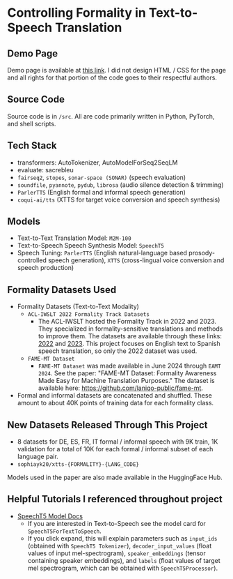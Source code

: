 # Controlling Formality in Text-to-Speech Translation

## Demo Page
Demo page is available at [this link](https://sophiayk20.github.io/formality-t2st).
I did not design HTML / CSS for the page and all rights for that portion of the code goes to their respectful authors.

## Source Code
Source code is in `/src`.
All are code primarily written in Python, PyTorch, and shell scripts.

## Tech Stack
- transformers: AutoTokenizer, AutoModelForSeq2SeqLM
- evaluate: sacrebleu
- `fairseq2`, `stopes`, `sonar-space (SONAR)` (speech evaluation)
- `soundfile`, `pyannote`, `pydub`, `librosa` (audio silence detection & trimming)
- `ParlerTTS` (English formal and informal speech generation)
- `coqui-ai/tts` (XTTS for target voice conversion and speech synthesis)

## Models
- Text-to-Text Translation Model: `M2M-100`
- Text-to-Speech Speech Synthesis Model: `SpeechT5`
- Speech Tuning: `ParlerTTS` (English natural-language based prosody-controlled speech generation), `XTTS` (cross-lingual voice conversion and speech production)

## Formality Datasets Used
- Formality Datasets (Text-to-Text Modality)
    - `ACL-IWSLT 2022 Formality Track Datasets`
        - The ACL-IWSLT hosted the Formality Track in 2022 and 2023. They specialized in formality-sensitive translations and methods to improve them. The datasets are available through these links: [2022](https://github.com/amazon-science/contrastive-controlled-mt/tree/main/IWSLT2022) and [2023](https://github.com/amazon-science/contrastive-controlled-mt/tree/main/IWSLT2023). This project focuses on English text to Spanish speech translation, so only the 2022 dataset was used.
    - `FAME-MT Dataset`
        - `FAME-MT Dataset` was made available in June 2024 through `EAMT 2024`. See the paper: "FAME-MT Dataset: Formality Awareness Made Easy for Machine Translation Purposes." The dataset is available here: https://github.com/laniqo-public/fame-mt.
- Formal and informal datasets are concatenated and shuffled. These amount to about 40K points of training data for each formality class.

## New Datasets Released Through This Project
- 8 datasets for DE, ES, FR, IT formal / informal speech with 9K train, 1K validation for a total of 10K for each formal / informal subset of each language pair.
- `sophiayk20/xtts-{FORMALITY}-{LANG_CODE}`

Models used in the paper are also made available in the HuggingFace Hub.

## Helpful Tutorials I referenced throughout project
- [SpeechT5 Model Docs](https://huggingface.co/docs/transformers/en/model_doc/speecht5)
    - If you are interested in Text-to-Speech see the model card for `SpeechT5ForTextToSpeech`.
    - If you click expand, this will explain parameters such as `input_ids` (obtained with `SpeechT5 Tokenizer`), `decoder_input_values` (float values of input mel-spectrogram), `speaker_embeddings` (tensor containing speaker embeddings), and `labels` (float values of target mel spectrogram, which can be obtained with `SpeechT5Processor`).
